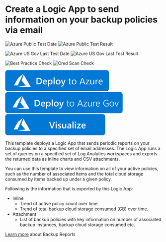 # Create a Logic App to send information on your backup policies via email

![Azure Public Test Date](https://azurequickstartsservice.blob.core.windows.net/badges/demos/backup-policies-report/PublicLastTestDate.svg)
![Azure Public Test Result](https://azurequickstartsservice.blob.core.windows.net/badges/demos/backup-policies-report/PublicDeployment.svg)

![Azure US Gov Last Test Date](https://azurequickstartsservice.blob.core.windows.net/badges/demos/backup-policies-report/FairfaxLastTestDate.svg)
![Azure US Gov Last Test Result](https://azurequickstartsservice.blob.core.windows.net/badges/demos/backup-policies-report/FairfaxDeployment.svg)

![Best Practice Check](https://azurequickstartsservice.blob.core.windows.net/badges/demos/backup-policies-report/BestPracticeResult.svg)
![Cred Scan Check](https://azurequickstartsservice.blob.core.windows.net/badges/demos/backup-policies-report/CredScanResult.svg)

[![Deploy To Azure](https://raw.githubusercontent.com/Azure/azure-quickstart-templates/master/1-CONTRIBUTION-GUIDE/images/deploytoazure.svg?sanitize=true)](https://portal.azure.com/#create/Microsoft.Template/uri/https%3A%2F%2Fraw.githubusercontent.com%2FAzure%2Fazure-quickstart-templates%2Fmaster%2Fdemos%2Fbackup-policies-report%2Fazuredeploy.json)
[![Deploy To Azure US Gov](https://raw.githubusercontent.com/Azure/azure-quickstart-templates/master/1-CONTRIBUTION-GUIDE/images/deploytoazuregov.svg?sanitize=true)](https://portal.azure.us/#create/Microsoft.Template/uri/https%3A%2F%2Fraw.githubusercontent.com%2FAzure%2Fazure-quickstart-templates%2Fmaster%2Fdemos%2Fbackup-policies-report%2Fazuredeploy.json)
[![Visualize](https://raw.githubusercontent.com/Azure/azure-quickstart-templates/master/1-CONTRIBUTION-GUIDE/images/visualizebutton.svg?sanitize=true)](http://armviz.io/#/?load=https%3A%2F%2Fraw.githubusercontent.com%2FAzure%2Fazure-quickstart-templates%2Fmaster%2Fdemos%2Fbackup-policies-report%2Fazuredeploy.json)

This template deploys a Logic App that sends periodic reports on your backup policies to a specified set of email addresses. The Logic App runs a set of queries on a specified set of Log Analytics workspaces and exports the returned data as inline charts and CSV attachments.

You can use this template to view information on all of your active policies, such as the number of associated items and the total cloud storage consumed by items backed up under a given policy.

Following is the information that is exported by this Logic App:

* Inline 
  * Trend of active policy count over time
  *  Trend of total backup cloud storage consumed (GB) over time.
* Attachment
  * List of backup policies with key information on number of associated backup instances, backup cloud storage consumed etc.

[Learn more](https://aka.ms/AzureBackupReportDoc) about Backup Reports


